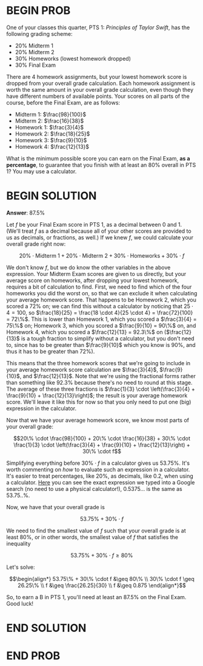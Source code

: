 # BEGIN PROB

One of your classes this quarter, PTS 1: _Principles of Taylor Swift_, has the following grading scheme:

- 20% Midterm 1
- 20% Midterm 2
- 30% Homeworks (lowest homework dropped)
- 30% Final Exam

There are 4 homework assignments, but your lowest homework score is dropped from your overall grade calculation. Each homework assignment is worth the same amount in your overall grade calculation, even though they have different numbers of available points. Your scores on all parts of the course, before the Final Exam, are as follows:

- Midterm 1: $\frac{98}{100}$
- Midterm 2: $\frac{16}{38}$
- Homework 1: $\frac{3}{4}$
- Homework 2: $\frac{18}{25}$
- Homework 3: $\frac{9}{10}$
- Homework 4: $\frac{12}{13}$

What is the minimum possible score you can earn on the Final Exam, **as a percentage**, to guarantee that you finish with at least an 80% overall in PTS 1? You may use a calculator.

# BEGIN SOLUTION

**Answer**: 87.5%

Let $f$ be your Final Exam score in PTS 1, as a decimal between 0 and 1. (We'll treat $f$ as a decimal because all of your other scores are provided to us as decimals, or fractions, as well.) If we knew $f$, we could calculate your overall grade right now:

$$20\% \cdot \text{Midterm 1} + 20\% \cdot \text{Midterm 2} + 30\% \cdot \text{Homeworks} + 30\% \cdot f$$

We don't know $f$, but we do know the other variables in the above expression. Your Midterm Exam scores are given to us directly, but your average score on homeworks, after dropping your lowest homework, requires a bit of calculation to find. First, we need to find which of the four homeworks you did the worst on, so that we can exclude it when calculating your average homework score. That happens to be Homework 2, which you scored a 72% on; we can find this without a calculator by noticing that $25 \cdot 4 = 100$, so $\frac{18}{25} = \frac{18 \cdot 4}{25 \cdot 4} = \frac{72}{100} = 72\%$. This is lower than Homework 1, which you scored a $\frac{3}{4} = 75\%$ on; Homework 3, which you scored a $\frac{9}{10} = 90\%$ on, and Homework 4, which you scored a $\frac{12}{13} = 92.3\%$ on ($\frac{12}{13}$ is a tough fraction to simplify without a calculator, but you don't need to, since has to be greater than $\frac{9}{10}$ which you know is 90%, and thus it has to be greater than 72%).

This means that the three homework scores that we're going to include in your average homework score calculation are $\frac{3}{4}$, $\frac{9}{10}$, and $\frac{12}{13}$. Note that we're using the fractional forms rather than something like 92.3% because there's no need to round at this stage. The average of these three fractions is $\frac{1}{3} \cdot \left(\frac{3}{4} + \frac{9}{10} + \frac{12}{13}\right)$; the result is your average homework score. We'll leave it like this for now so that you only need to put one (big) expression in the calculator.

Now that we have your average homework score, we know most parts of your overall grade:

$$20\% \cdot \frac{98}{100} + 20\% \cdot \frac{16}{38} + 30\% \cdot \frac{1}{3} \cdot \left(\frac{3}{4} + \frac{9}{10} + \frac{12}{13}\right) + 30\% \cdot f$$

Simplifying everything before $30\% \cdot f$ in a calculator gives us 53.75%. It's worth commenting on _how_ to evaluate such an expression in a calculator. It's easier to treat percentages, like 20%, as decimals, like 0.2, when using a calculator. [Here](https://www.google.com/search?q=0.2+*+(98%2F100)+%2B+0.2+*+(16%2F38)+%2B+0.3+*+(3%2F4+%2B+9%2F10+%2B+12%2F13)+%2F+3&sourceid=chrome&ie=UTF-8) you can see the exact expression we typed into a Google search (no need to use a physical calculator!), 0.5375... is the same as 53.75..%.

Now, we have that your overall grade is

$$53.75\% + 30\% \cdot f$$

We need to find the smallest value of $f$ such that your overall grade is at least 80%, or in other words, the smallest value of $f$ that satisfies the inequality

$$53.75\% + 30\% \cdot f \geq 80\%$$

Let's solve:

$$\begin{align*} 53.75\% + 30\% \cdot f &\geq 80\% \\ 30\% \cdot f \geq 26.25\% \\ f &\geq \frac{26.25}{30} \\ f &\geq 0.875 \end{align*}$$

So, to earn a B in PTS 1, you'll need at least an 87.5% on the Final Exam. Good luck!

# END SOLUTION

# END PROB